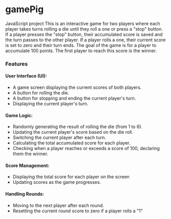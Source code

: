 # gamePig
JavaScript project
This is an interactive game for two players where each player takes turns rolling a die until they roll a one or press a "stop" button. 
If a player presses the "stop" button, their accumulated score is saved and the turn passes to the other player. If a player rolls a one, 
their current score is set to zero and their turn ends. The goal of the game is for a player to accumulate 100 points. The first player to 
reach this score is the winner.
<h3> Features </h3>

<h4>User Interface (UI):</h4>
<ul>
    <li>A game screen displaying the current scores of both players.</li>
    <li>A button for rolling the die.</li>
    <li>A button for stopping and ending the current player's turn.</li>
    <li>Displaying the current player's turn.</li>
</ul>

<h4>Game Logic:</h4>
<ul>
    <li>Randomly generating the result of rolling the die (from 1 to 6).</li>
    <li>Updating the current player's score based on the die roll.</li>
    <li>Switching the current player after each turn.</li>
    <li>Calculating the total accumulated score for each player.</li>
    <li>Checking when a player reaches or exceeds a score of 100, declaring them the winner.</li>
</ul>

<h4>Score Management:</h4>
<ul>
    <li>Displaying the total score for each player on the screen</li>
    <li>Updating scores as the game progresses.</li>
</ul>

<h4>Handling Rounds:</h4>
<ul>
    <li>Moving to the next player after each round.</li>
    <li>Resetting the current round score to zero if a player rolls a "1"</li>
</ul>
